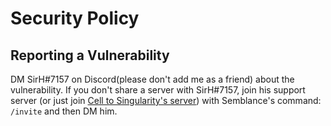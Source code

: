 # Security Policy

## Reporting a Vulnerability

DM SirH#7157 on Discord(please don't add me as a friend) about the vulnerability.
If you don't share a server with SirH#7157, join his support server (or just join [Cell to Singularity's server](https://discord.gg/celltosingularity)) with Semblance's command: `/invite` and then DM him.
